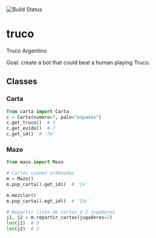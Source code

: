 ![Build Status](https://github.com/josegalarza/truco/workflows/pytest/badge.svg)

# truco
Truco Argentino

Goal: create a bot that could beat a human playing Truco.

## Classes

### Carta

```py
from carta import Carta
c = Carta(numero=7, palo="espadas")
c.get_truco()  # 3
c.get_evido()  # 7
c.get_id()  # '7e'
```

### Mazo

```py
from mazo import Mazo

# Cartas vienen ordenadas
m = Mazo()
m.pop_carta().get_id()  # '1e'

m.mezclar()
m.pop_carta().egt_id()  # '10c'

# Repartir lista de cartas a 2 jugadores
j1, j2 = m.repartir_cartas(jugadores=2)
len(j1)  # 3
len(j2)  # 3
```

